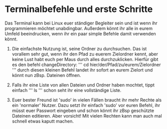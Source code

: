 # Terminalbefehle und erste Schritte

Das Terminal kann bei Linux euer ständiger Begleiter sein und ist wenn ihr programmieren möchtet unabdingbar.
Außerdem könnt ihr alle in eurem Umfeld beeindrucken, wenn ihr ein paar simple Befehle damit verwenden könnt.

1. Die einfachste Nutzung ist, seine Ordner zu durchsuchen. Das ist vorallem sehr gut, wenn ihr den Pfad zu euerem Zielordner kennt,
aber keine Lust habt euch per Maus durch alles durchzuklicken.
Hierfür gibt es den befehl changeDirectory:
    '''
    cd hier/der/Pfad/zu/eurem/Zielordner
    '''
durch diesen kleinen Befehl landet ihr sofort an eurem  Zielort und könnt nun zBsp. Dateinen öffnen.

2. Falls ihr eine Liste von allen Dateien und Ordner haben mochtet, tippt einfach
    '''
    ls
    '''
schon seht ihr eine vollständige Liste.

3. Euer bester Freund ist 'sudo'
in vielen Fällen braucht ihr mehr Rechte als ein 'normaler' Nutzer. Dazu setzt ihr einfach 'sudo' vor euren
Befehl, ihr müsst euer Passwort eingeben und schon könnt ihr zBsp geschützte Dateinen editieren. Aber vorsicht!
Mit vielen Rechten kann man auch mal schnell etwas kaputt machen.
